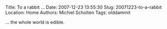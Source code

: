 Title: To a rabbit ...
Date: 2007-12-23 13:55:30
Slug: 20071223-to-a-rabbit
Location: Home
Authors: Michiel Scholten
Tags: olddammit

<p>... the whole world is edible.</p>